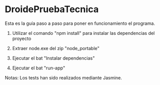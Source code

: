 # DroidePruebaTecnica
Esta es la guía paso a paso para poner en funcionamiento el programa.

1) Utilizar el comando "npm install" para instalar las dependencias del proyecto

2) Extraer node.exe del zip "node_portable"

3) Ejecutar el bat "Instalar dependencias"

4) Ejecutar el bat "run-app"

Notas: Los tests han sido realizados mediante Jasmine.
